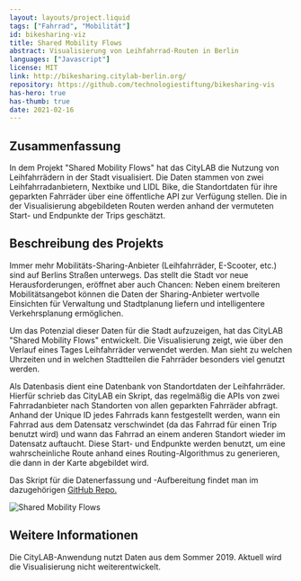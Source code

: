 ```yaml
---
layout: layouts/project.liquid
tags: ["Fahrrad", "Mobilität"]
id: bikesharing-viz
title: Shared Mobility Flows
abstract: Visualisierung von Leihfahrrad-Routen in Berlin
languages: ["Javascript"]
license: MIT
link: http://bikesharing.citylab-berlin.org/
repository: https://github.com/technologiestiftung/bikesharing-vis
has-hero: true
has-thumb: true
date: 2021-02-16
---
```


## Zusammenfassung

In dem Projekt "Shared Mobility Flows" hat das CityLAB die Nutzung von Leihfahrrädern in der Stadt visualisiert. Die Daten stammen von zwei Leihfahrradanbietern, Nextbike und LIDL Bike, die Standortdaten für ihre geparkten Fahrräder über eine öffentliche API zur Verfügung stellen. Die in der Visualisierung abgebildeten Routen werden anhand der vermuteten Start- und Endpunkte der Trips geschätzt.

## Beschreibung des Projekts

Immer mehr Mobilitäts-Sharing-Anbieter (Leihfahrräder, E-Scooter, etc.) sind auf Berlins Straßen unterwegs. Das stellt die Stadt vor neue Herausforderungen, eröffnet aber auch Chancen: Neben einem breiteren Mobilitätsangebot können die Daten der Sharing-Anbieter wertvolle Einsichten für Verwaltung und Stadtplanung liefern und intelligentere Verkehrsplanung ermöglichen. 

Um das Potenzial dieser Daten für die Stadt aufzuzeigen, hat das CityLAB "Shared Mobility Flows" entwickelt. Die Visualisierung zeigt, wie über den Verlauf eines Tages Leihfahrräder verwendet werden. Man sieht zu welchen Uhrzeiten und in welchen Stadtteilen die Fahrräder besonders viel genutzt werden.

Als Datenbasis dient eine Datenbank von Standortdaten der Leihfahrräder. Hierfür schrieb das CityLAB ein Skript, das regelmäßig die APIs von zwei Fahrradanbieter nach Standorten von allen geparkten Fahrräder abfragt. Anhand der Unique ID jedes Fahrrads kann festgestellt werden, wann ein Fahrrad aus dem Datensatz verschwindet (da das Fahrrad für einen Trip benutzt wird) und wann das Fahrrad an einem anderen Standort wieder im Datensatz auftaucht. Diese Start- und Endpunkte werden benutzt, um eine wahrscheinliche Route anhand eines Routing-Algorithmus zu generieren, die dann in der Karte abgebildet wird.

Das Skript für die Datenerfassung und -Aufbereitung findet man im dazugehörigen [GitHub Repo.](https://github.com/technologiestiftung/bike-sharing) 

![Shared Mobility Flows](/assets/images/projects/bikesharing.png)

## Weitere Informationen

Die CityLAB-Anwendung nutzt Daten aus dem Sommer 2019. Aktuell wird die Visualisierung nicht weiterentwickelt.